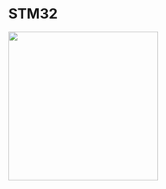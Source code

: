 # STM32
<img src="https://user-images.githubusercontent.com/115202113/270504604-03cece54-3448-48e7-83dd-403f53973b74.jpg" height="300"/>

